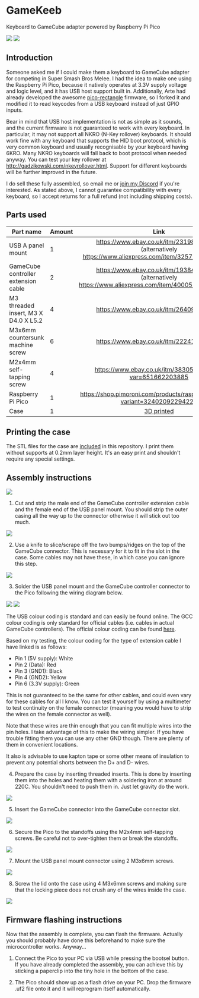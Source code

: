 # GameKeeb

Keyboard to GameCube adapter powered by Raspberry Pi Pico

![](pics/9.jpg)
![](pics/10.jpg)

## Introduction

Someone asked me if I could make them a keyboard to GameCube adapter for
competing in Super Smash Bros Melee. I had the idea to make one using the
Raspberry Pi Pico, because it natively operates at 3.3V supply voltage and logic
level, and it has USB host support built in. Additionally, Arte had already
developed the awesome
[pico-rectangle](https://github.com/JulienBernard3383279/pico-rectangle)
firmware, so I forked it and modified it to read keycodes from a USB keyboard
instead of just GPIO inputs.

Bear in mind that USB host implementation is not as simple as it sounds, and the current
firmware is not guaranteed to work with every keyboard. In particular, it may not support all NKRO (N-Key rollover) keyboards. It should work fine with any keyboard that supports the HID boot protocol, which is very common keyboard and usually recognisable by your keyboard having 6KRO. Many NKRO keyboards will fall back to boot protocol when needed anyway. You can test your key rollover at http://gadzikowski.com/nkeyrollover.html. Support for different keyboards will be further improved in the future.

I do sell these fully assembled, so email me or [join my Discord](https://discord.com/invite/PreBbFgxxY)
if you're interested. As stated above, I cannot guarantee compatibility with
every keyboard, so I accept returns for a full refund (not including
shipping costs).

## Parts used

| Part name                            | Amount | Link                                                                                                       |
|--------------------------------------|--------|:----------------------------------------------------------------------------------------------------------:|
| USB A panel mount                    | 1      | https://www.ebay.co.uk/itm/231984473033 (alternatively https://www.aliexpress.com/item/32573641881.html)   |
| GameCube controller extension cable  | 2      | https://www.ebay.co.uk/itm/193842724956 (alternatively https://www.aliexpress.com/item/4000505687571.html) |
| M3 threaded insert, M3 X D4.0 X L5.2 | 4      | https://www.ebay.co.uk/itm/264096317255                                                                    |
| M3x6mm countersunk machine screw     | 6      | https://www.ebay.co.uk/itm/222414700032                                                                    |
| M2x4mm self-tapping screw            | 4      | https://www.ebay.co.uk/itm/383054906364?var=651662203885                                                   |
| Raspberry Pi Pico                    | 1      | https://shop.pimoroni.com/products/raspberry-pi-pico?variant=32402092294227                                |
| Case                                 | 1      | [3D printed](case_files/)                                                                                  |

## Printing the case

The STL files for the case are [included](case_files/) in this repository. I
print them without supports at 0.2mm layer height. It's an easy print and
shouldn't require any special settings.

## Assembly instructions

![](pics/1.jpg)

1. Cut and strip the male end of the GameCube controller extension cable and the
   female end of the USB panel mount. You should strip the outer casing all the
   way up to the connector otherwise it will stick out too much.

![](pics/2.jpg)

2. Use a knife to slice/scrape off the two bumps/ridges on the top of the GameCube
   connector. This is necessary for it to fit in the slot in the case. Some cables may not have these, in which case you can ignore this step.

![](pics/2.5.png)

3. Solder the USB panel mount and the GameCube controller connector to the Pico
   following the wiring diagram below.

![](pics/wiring_diagram.png)
![](pics/3.jpg)

The USB colour coding is standard and can easily be found online. The GCC colour coding is only standard for official cables
(i.e. cables in actual GameCube controllers). The official colour coding can be
found [here](http://int03.co.uk/crema/hardware/gamecube/gc-control.html).

Based on my testing, the colour coding for the type of extension cable I have
linked is as follows:

- Pin 1 (5V supply): White
- Pin 2 (Data): Red
- Pin 3 (GND1): Black
- Pin 4 (GND2): Yellow
- Pin 6 (3.3V supply): Green

This is not guaranteed to be the same for other cables, and could even vary for
these cables for all I know. You can test it yourself by using a multimeter to
test continuity on the female connector (meaning you would have to strip the
wires on the female connector as well).

Note that these wires are thin enough that you can fit multiple wires into the
pin holes. I take advantage of this to make the wiring simpler. If you have
trouble fitting them you can use any other GND though. There are plenty of them
in convenient locations.

It also is advisable to use kapton tape or some other means of insulation to
prevent any potential shorts between the D+ and D- wires.

4. Prepare the case by inserting threaded inserts. This is done by inserting
   them into the holes and heating them with a soldering iron at around 220C.
   You shouldn't need to push them in. Just let gravity do the work.

![](pics/4.jpg)

5. Insert the GameCube connector into the GameCube connector slot.

![](pics/5.jpg)

6. Secure the Pico to the standoffs using the M2x4mm self-tapping screws. Be
   careful not to over-tighten them or break the standoffs.

![](pics/6.jpg)

7. Mount the USB panel mount connector using 2 M3x6mm screws.

![](pics/7.jpg)

8. Screw the lid onto the case using 4 M3x6mm screws and making sure that the
   locking piece does not crush any of the wires inside the case.

![](pics/8.jpg)

## Firmware flashing instructions

Now that the assembly is complete, you can flash the firmware. Actually you
should probably have done this beforehand to make sure the microcontroller
works. Anyway...

1. Connect the Pico to your PC via USB while pressing the bootsel button. If you
   have already completed the assembly, you can achieve this by sticking a
   paperclip into the tiny hole in the bottom of the case.

2. The Pico should show up as a flash drive on your PC. Drop the firmware .uf2
   file onto it and it will reprogram itself automatically.
